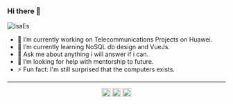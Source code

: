 ### Hi there 👋
<img src="https://komarev.com/ghpvc/?username=IsaEs" alt="IsaEs" />

- 🔭 I’m currently working on Telecommunications Projects on Huawei.
- 🌱 I’m currently learning NoSQL db design and VueJs.
- 💬 Ask me about anything i will answer if i can.
- 🤔 I’m looking for help with mentorship to future.
- ⚡ Fun fact: I'm still surprised that the computers exists.



<!--
[![Top Langs](https://github-readme-stats.vercel.app/api/top-langs/?username=IsaEs&layout=compact&theme=dracula)]()

[![Github stats](https://github-readme-stats.vercel.app/api?username=IsaEs&&show_icons=true&count_private=true&theme=dracula)]()
-->

---

<p align="center">
<a href="https://twitter.com/esisa67" target="blank"><img align="center" src="https://cdn.jsdelivr.net/npm/simple-icons@3.0.1/icons/twitter.svg" alt="esisa67" height="20" width="20" /></a>
<a href="https://linkedin.com/in/isaes" target="blank"><img align="center" src="https://cdn.jsdelivr.net/npm/simple-icons@3.0.1/icons/linkedin.svg" alt="isaes" height="20" width="20" /></a>
<a href="https://instagram.com/isaes67" target="blank"><img align="center" src="https://cdn.jsdelivr.net/npm/simple-icons@3.0.1/icons/instagram.svg" alt="isaes67" height="20" width="20" /></a>
</p>
